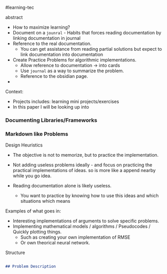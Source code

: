 #learning-tec


abstract
- How to maximize learning?
- Document on a `jounral`
		- Habits that forces reading documentation by linking documentation in journal
- Reference to the real documentation.
	- You can get assistance from reading partial solutions but expect to link documentation into documentation
- Create Practice Problems for algorithmic implementations.
	- Allow reference to documentation -> into cards
	- Use `journal` as a way to summarize the problem.
	- Reference to the obsidian page.
- 

Context: 
- Projects includes: learning mini projects/exercises
- In this paper I will be looking up into 


### Documenting Libraries/Frameworks



### Markdown like Problems

Design Heuristics
- The objective is not to memorize, but to practice the implementation.
- Not adding useless problems ideally - and focus on practicing the practical implementations of ideas. so is more like a append nearby while you go idea.

- Reading documentation alone is likely useless.
	- You want to practice by knowing how to use this ideas and which situations which means



Examples of what goes in:
- Interesting implementations of arguments to solve specific problems.
- Implementing mathematical models / algorithms / Pseudocodes / Quickly plotting things.
	- Such as creating your own implementation of RMSE
	- Or own theorical neural network.


Structure

```md

## Problem Description


```

